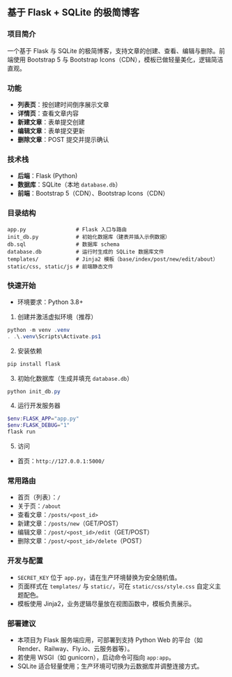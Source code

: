 ## 基于 Flask + SQLite 的极简博客

### 项目简介
一个基于 Flask 与 SQLite 的极简博客，支持文章的创建、查看、编辑与删除。前端使用 Bootstrap 5 与 Bootstrap Icons（CDN），模板已做轻量美化，逻辑简洁直观。

### 功能
- **列表页**：按创建时间倒序展示文章
- **详情页**：查看文章内容
- **新建文章**：表单提交创建
- **编辑文章**：表单提交更新
- **删除文章**：POST 提交并提示确认

### 技术栈
- **后端**：Flask (Python)
- **数据库**：SQLite（本地 `database.db`）
- **前端**：Bootstrap 5（CDN）、Bootstrap Icons（CDN）

### 目录结构
```text
app.py                # Flask 入口与路由
init_db.py            # 初始化数据库（建表并插入示例数据）
db.sql                # 数据库 schema
database.db           # 运行时生成的 SQLite 数据库文件
templates/            # Jinja2 模板（base/index/post/new/edit/about）
static/css, static/js # 前端静态文件
```

### 快速开始
- 环境要求：Python 3.8+

1) 创建并激活虚拟环境（推荐）
```powershell
python -m venv .venv
. .\.venv\Scripts\Activate.ps1
```

2) 安装依赖
```powershell
pip install flask
```

3) 初始化数据库（生成并填充 `database.db`）
```powershell
python init_db.py
```

4) 运行开发服务器
```powershell
$env:FLASK_APP="app.py"
$env:FLASK_DEBUG="1"
flask run
```

5) 访问
- 首页：`http://127.0.0.1:5000/`

### 常用路由
- 首页（列表）：`/`
- 关于页：`/about`
- 查看文章：`/posts/<post_id>`
- 新建文章：`/posts/new`（GET/POST）
- 编辑文章：`/post/<post_id>/edit`（GET/POST）
- 删除文章：`/post/<post_id>/delete`（POST）

### 开发与配置
- `SECRET_KEY` 位于 `app.py`，请在生产环境替换为安全随机值。
- 页面样式在 `templates/` 与 `static/`，可在 `static/css/style.css` 自定义主题配色。
- 模板使用 Jinja2，业务逻辑尽量放在视图函数中，模板负责展示。

### 部署建议
- 本项目为 Flask 服务端应用，可部署到支持 Python Web 的平台（如 Render、Railway、Fly.io、云服务器等）。
- 若使用 WSGI（如 gunicorn），启动命令可指向 `app:app`。
- SQLite 适合轻量使用；生产环境可切换为云数据库并调整连接方式。


